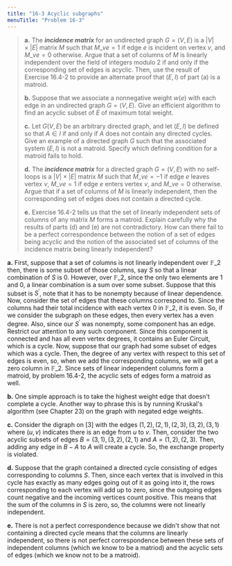 ```yaml
---
title: "16-3 Acyclic subgraphs"
menuTitle: "Problem 16-3"
---
```


> **a.** The __*incidence matrix*__ for an undirected graph $G = (V, E)$ is a $|V| \times |E|$ matrix $M$ such that $M\_{ve} = 1$ if edge $e$ is incident on vertex $v$, and $M\_{ve} = 0$ otherwise. Argue that a set of columns of $M$ is linearly independent over the field of integers modulo 2 if and only if the corresponding set of edges is acyclic. Then, use the result of Exercise 16.4-2 to provide an alternate proof that $(E, I)$ of part (a) is a matroid.
>
> **b.** Suppose that we associate a nonnegative weight $w(e)$ with each edge in an undirected graph $G = (V, E)$. Give an efficient algorithm to find an acyclic subset of $E$ of maximum total weight.
>
> **c.** Let $G(V, E)$ be an arbitrary directed graph, and let $(E, I)$ be defined so that $A \in I$ if and only if $A$ does not contain any directed cycles. Give an example of a directed graph $G$ such that the associated system $(E, I)$ is not a matroid. Specify which defining condition for a matroid fails to hold.
>
> **d.** The __*incidence matrix*__ for a directed graph $G = (V, E)$ with no self-loops is a $|V| \times |E|$ matrix $M$ such that $M\_{ve} = -1$ if edge $e$ leaves vertex $v$, $M\_{ve} = 1$ if edge $e$ enters vertex $v$, and $M\_{ve} = 0$ otherwise. Argue that if a set of columns of $M$ is linearly independent, then the corresponding set of edges does not contain a directed cycle.
>
> **e.** Exercise 16.4-2 tells us that the set of linearly independent sets of columns of any matrix $M$ forms a matroid. Explain carefully why the results of parts (d) and (e) are not contradictory. How can there fail to be a perfect correspondence between the notion of a set of edges being acyclic and the notion of the associated set of columns of the incidence matrix being linearly independent?

**a.** First, suppose that a set of columns is not linearly independent over $\mathbb F\_2$ then, there is some subset of those columns, say $S$ so that a linear combination of $S$ is $0$. However, over $\mathbb F\_2$, since the only two elements are $1$ and $0$, a linear combination is a sum over some subset. 
Suppose that this subset is $S^\prime$, note that it has to be nonempty because of linear dependence. Now, consider the set of edges that these columns correspond to. Since the columns had their total incidence with each vertex $0$ in $\mathbb F\_2$, it is even. So, if we consider the subgraph on these edges, then every vertex has a even degree. Also, since our $S^\prime$ was nonempty, some component has an edge. Restrict our attention to any such component. Since this component is connected and has all even vertex degrees, it contains an Euler Circuit, which is a cycle. 
Now, suppose that our graph had some subset of edges which was a cycle. Then, the degree of any vertex with respect to this set of edges is even, so, when we add the corresponding columns, we will get a zero column in $\mathbb F\_2$. Since sets of linear independent columns form a matroid, by problem 16.4-2, the acyclic sets of edges form a matroid as well.

**b.** One simple approach is to take the highest weight edge that doesn't complete a cycle. Another way to phrase this is by running Kruskal's algorithm (see Chapter 23) on the graph with negated edge weights.

**c.** Consider the digraph on [3] with the edges $(1, 2), (2, 1), (2, 3), (3, 2), (3, 1)$ where $(u, v)$ indicates there is an edge from $u$ to $v$. Then, consider the two acyclic subsets of edges $B = (3, 1), (3, 2), (2, 1)$ and $A = (1, 2), (2, 3)$. Then, adding any edge in $B - A$ to $A$ will create a cycle. So, the exchange property is violated.

**d.** Suppose that the graph contained a directed cycle consisting of edges corresponding to columns $S$. Then, since each vertex that is involved in this cycle has exactly as many edges going out of it as going into it, the rows corresponding to each vertex will add up to zero, since the outgoing edges count negative and the incoming vertices count positive. This means that the sum of the columns in $S$ is zero, so, the columns were not linearly independent.

**e.** There is not a perfect correspondence because we didn't show that not containing a directed cycle means that the columns are linearly  independent, so there is not perfect correspondence between these sets of independent columns (which we know to be a matriod) and the acyclic sets of edges (which we know not to be a matroid).
